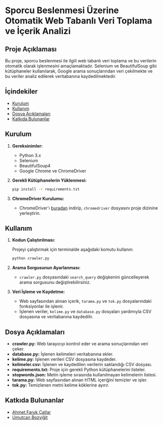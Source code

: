 # Sporcu Beslenmesi Üzerine Otomatik Web Tabanlı Veri Toplama ve İçerik Analizi

## Proje Açıklaması

Bu proje, sporcu beslenmesi ile ilgili web tabanlı veri toplama ve bu verilerin otomatik olarak işlenmesini amaçlamaktadır. Selenium ve BeautifulSoup gibi kütüphaneler kullanılarak, Google arama sonuçlarından veri çekilmekte ve bu veriler analiz edilerek veritabanına kaydedilmektedir.

## İçindekiler

- [Kurulum](#kurulum)
- [Kullanım](#kullanım)
- [Dosya Açıklamaları](#dosya-açıklamaları)
- [Katkıda Bulunanlar](#katkıda-bulunanlar)

## Kurulum

1. **Gereksinimler:**

   - Python 3.x
   - Selenium
   - BeautifulSoup4
   - Google Chrome ve ChromeDriver

2. **Gerekli Kütüphanelerin Yüklenmesi:**

   ```bash
   pip install -r requirements.txt
   ```

3. **ChromeDriver Kurulumu:**

   - ChromeDriver'ı [buradan](https://chromedriver.chromium.org/downloads) indirip, `chromedriver` dosyasını proje dizinine yerleştirin.

## Kullanım

1. **Kodun Çalıştırılması:**

   Projeyi çalıştırmak için terminalde aşağıdaki komutu kullanın:

   ```bash
   python crawler.py
   ```

2. **Arama Sorgusunun Ayarlanması:**

   - `crawler.py` dosyasındaki `search_query` değişkenini güncelleyerek arama sorgusunu değiştirebilirsiniz.

3. **Veri İşleme ve Kaydetme:**

   - Web sayfasından alınan içerik, `tarama.py` ve `tok.py` dosyalarındaki fonksiyonlar ile işlenir.
   - İşlenen veriler, `kelime.py` ve `database.py` dosyaları yardımıyla CSV dosyasına ve veritabanına kaydedilir.

## Dosya Açıklamaları

- **crawler.py:** Web tarayıcıyı kontrol eder ve arama sonuçlarından veri çeker.
- **database.py:** İşlenen kelimeleri veritabanına ekler.
- **kelime.py:** İşlenen verileri CSV dosyasına kaydeder.
- **kelimeler.csv:** İşlenen ve kaydedilen verilerin saklandığı CSV dosyası.
- **requirements.txt:** Proje için gerekli Python kütüphanelerini listeler.
- **stopwords.json:** Metin işleme sırasında kullanılmayan kelimelerin listesi.
- **tarama.py:** Web sayfasından alınan HTML içeriğini temizler ve işler.
- **tok.py:** Temizlenen metni kelime köklerine ayırır.

## Katkıda Bulunanlar

- [Ahmet Faruk Çatlar](mailto:ahmetfaruk411@gmail.com)
- [Umutcan Bozyiğit](mailto:umutcanbozyigit34012@gmail.com)
  
